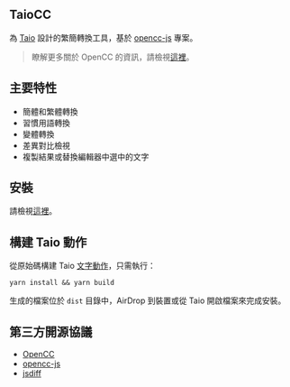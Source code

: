 ## TaioCC

為 [Taio](https://taio.app) 設計的繁簡轉換工具，基於 [opencc-js](https://github.com/nk2028/opencc-js) 專案。

> 瞭解更多關於 OpenCC 的資訊，請檢視[這裡](https://github.com/BYVoid/OpenCC)。

## 主要特性

- 簡體和繁體轉換
- 習慣用語轉換
- 變體轉換
- 差異對比檢視
- 複製結果或替換編輯器中選中的文字

## 安裝

請檢視[這裡](https://actions.taio.app/#/cn/utility?id=taiocc)。

## 構建 Taio 動作

從原始碼構建 Taio [文字動作](https://docs.taio.app/#/cn/quick-start/actions)，只需執行：

```
yarn install && yarn build
```

生成的檔案位於 `dist` 目錄中，AirDrop 到裝置或從 Taio 開啟檔案來完成安裝。

## 第三方開源協議

- [OpenCC](https://github.com/BYVoid/OpenCC/blob/master/LICENSE)
- [opencc-js](https://github.com/nk2028/opencc-js/blob/main/LICENSE)
- [jsdiff](https://github.com/kpdecker/jsdiff/blob/master/LICENSE)